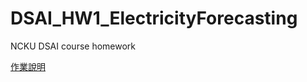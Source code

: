# DSAI_HW1_ElectricityForecasting
NCKU DSAI course homework

[作業說明](https://www.dropbox.com/scl/fi/tx7md0teq0z4m3v20h5cp/DSAI-HW1-Electricity-Forecasting.paper?dl=0&rlkey=ajmzfqg0bjivr9bmcu8mqhv72)
